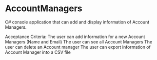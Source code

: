 # AccountManagers
C#  console application that can add and display information of Account Managers.

Acceptance Criteria:
The user can add information for a new Account Managers (Name and Email)
The user can see all Account Managers
The user can delete an Account manager
The user can export information of Account Manager into a CSV file 
